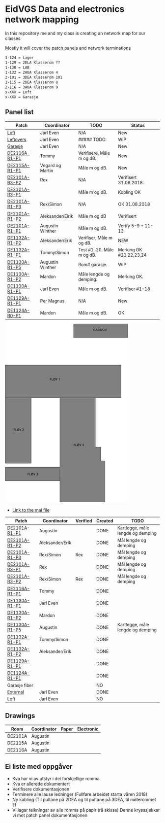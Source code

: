 <h1>EidVGS Data and electronics network mapping</h1>

<p>In this repository me and my class is creating an network map for our classes</p>
<p>Mostly it will cover the patch panels and network terminations</p>

```
1-124 = Lager
1-129 = 2ELA Klasserom ??
1-130 = LAB
1-132 = 2AUA Klasserom 4
2-101 = 3DEA Klasserom 101
2-115 = 2DEA Klasserom 8
2-116 = 3AUA Klasserom 9
x-XXX = Loft
x-XXX = Garasje

```

## Panel list

[comment]: # (Autotable start)

|Patch|Coordinator|TODO|Status|
|----|----|----|----|
|[Loft](Panels/Loft.md)|Jarl Even|N/A|New|
|[Leftovers](Panels/Leftovers.md)|Jarl Even|##### TODO:|WIP|
|[Garasje](Panels/Garasje.md)|Jarl Even|N/A|New|
|[DE2116A-R1-P1](Panels/DE2116A-R1-P1.md)|Tommy|Verifisere, Måle m og dB.|New|
|[DE2115A-R1-P1](Panels/DE2115A-R1-P1.md)|Vegard og Martin|Måle m og dB.|New|
|[DE2101A-R3-P2](Panels/DE2101A-R3-P2.md)|Rex|N/A|Verifisert 31.08.2018.|
|[DE2101A-R3-P1](Panels/DE2101A-R3-P1.md)||Måle m og dB.|Kopling OK|
|[DE2101A-R1-P3](Panels/DE2101A-R1-P3.md)|Rex/Simon|N/A|OK 31.08.2018|
|[DE2101A-R1-P2](Panels/DE2101A-R1-P2.md)|Aleksander/Eirik|Måle m og dB|Verifisert|
|[DE2101A-R1-P1](Panels/DE2101A-R1-P1.md)|Augustin Winther|Måle m og dB.|Verify 5-9 + 11-13|
|[DE1132A-R1-P2](Panels/DE1132A-R1-P2.md)|Aleksander/Erik|Verifiser, Måle m og dB.|NEW|
|[DE1132A-R1-P1](Panels/DE1132A-R1-P1.md)|Tommy/Simon|Test #1..20. Måle m og dB.|Merking OK #21,22,23,24|
|[DE1130A-R1-P5](Panels/DE1130A-R1-P5.md)|Augustin Winther|Rom# garasje.|WIP|
|[DE1130A-R1-P2](Panels/DE1130A-R1-P2.md)|Mardon|Måle lengde og demping.|Merking OK.|
|[DE1130A-R1-P1](Panels/DE1130A-R1-P1.md)|Jarl Even|Måle m og dB.|Verifiser #1-18|
|[DE1129A-R1-P1](Panels/DE1129A-R1-P1.md)|Per Magnus|N/A|New|
|[DE1124A-R0-P1](Panels/DE1124A-R0-P1.md)|Mardon|Måle m og dB.|OK|

[comment]: # (Autotable stop)

<img src="./Drawings/EIDVGS-SectionPlan.svg" width="400">


* [Link to the mal file](Panels/MAL.md)

|                  Patch                 |     Coordinator     |Verified|Created|               TODO                 |
|----------------------------------------|---------------------|--------|-------|------------------------------------|
|[DE2101A-R1-P1](Panels/DE2101A-R1-P1.md)| Augustin            |        |DONE   |Kartlegge, måle lengde og demping   |
|[DE2101A-R1-P2](Panels/DE2101A-R1-P2.md)| Aleksander/Erik     |        |DONE   |Mål lengde og demping               |
|[DE2101A-R1-P3](Panels/DE2101A-R1-P3.md)| Rex/Simon           |Rex     |DONE   |Mål lengde og demping               |
|[DE2101A-R3-P1](Panels/DE2101A-R3-P1.md)| Rex                 |        |DONE   |Mål lengde og demping               |
|[DE2101A-R3-P2](Panels/DE2101A-R3-P2.md)| Rex/Simon           |Rex     |DONE   |Mål lengde og demping               |
|[DE2116A-R1-P1](Panels/DE2116A-R1-P1.md)| Tommy               |        |DONE   |                                    |
|[DE1130A-R1-P1](Panels/DE1130A-R1-P1.md)| Jarl Even           |        |DONE   |                                    |
|[DE1130A-R1-P2](Panels/DE1130A-R1-P2.md)| Mardon              |        |DONE   |                                    |
|[DE1130A-R1-P5](Panels/DE1130A-R1-P5.md)| Augustin            |        |DONE   |Kartlegge, måle lengde og demping   |
|[DE1132A-R1-P1](Panels/DE1132A-R1-P1.md)| Tommy/Simon         |        |DONE   |                                    |
|[DE1132A-R1-P2](Panels/DE1132A-R1-P2.md)| Aleksander/Erik     |        |DONE   |                                    |
|[DE1129A-R1-P1](Panels/DE1129A-R1-P1.md)|                     |        |DONE   |                                    |
|[DE1124A-R1-P1](Panels/DE1124A-R0-P1.md)|                     |        |DONE   |                                    |
|Garasje fiber                           |                     |        |NO     |                                    |
|[External](Panels/Leftovers.md)         | Jarl Even           |        |DONE   |                                    |
|Loft                                    | Jarl Even           |        |NO     |                                    |


## Drawings 
|    Room     |     Coordinator     | Paper | Electronic  |
|-------------|---------------------|-------|-------------|
|DE2101A      |Augustin             |       |             |
|DE2115A      |Augustin             |       |             |
|DE2116A      |Augustin             |       |             |


## Ei liste med oppgåver 

* Kva har vi av utstyr i dei forskjellige romma
* Kva er allerede dokumentert
* Verifisere dokumentasjonen
* Terminere alle lause ledninger (Fullføre arbeidet starta våren 2018)
* Ny kabling (Til pultane på 2DEA og til pultane på 3DEA, til møterommet ?)
* Vi lagar teikningar av alle romma på papir (rå skisse) Denne krysssjekkar vi mot patch panel dokumentasjonen



